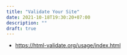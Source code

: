 ```yaml
---
title: "Validate Your Site"
date: 2021-10-18T19:30:20+07:00
description: ""
draft: true
---
```


- https://html-validate.org/usage/index.html
